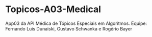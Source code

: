 # Topicos-A03-Medical
App03 da API Médica de Tópicos Especiais em Algorítmos. Equipe: Fernando Luis Dunaiski, Gustavo Schwanka e Rogério Bayer
